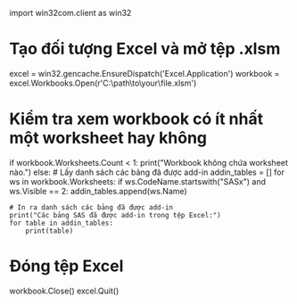 import win32com.client as win32

# Tạo đối tượng Excel và mở tệp .xlsm
excel = win32.gencache.EnsureDispatch('Excel.Application')
workbook = excel.Workbooks.Open(r'C:\path\to\your\file.xlsm')

# Kiểm tra xem workbook có ít nhất một worksheet hay không
if workbook.Worksheets.Count < 1:
    print("Workbook không chứa worksheet nào.")
else:
    # Lấy danh sách các bảng đã được add-in
    addin_tables = []
    for ws in workbook.Worksheets:
        if ws.CodeName.startswith("SASx") and ws.Visible == 2:
            addin_tables.append(ws.Name)

    # In ra danh sách các bảng đã được add-in
    print("Các bảng SAS đã được add-in trong tệp Excel:")
    for table in addin_tables:
        print(table)

# Đóng tệp Excel
workbook.Close()
excel.Quit()
